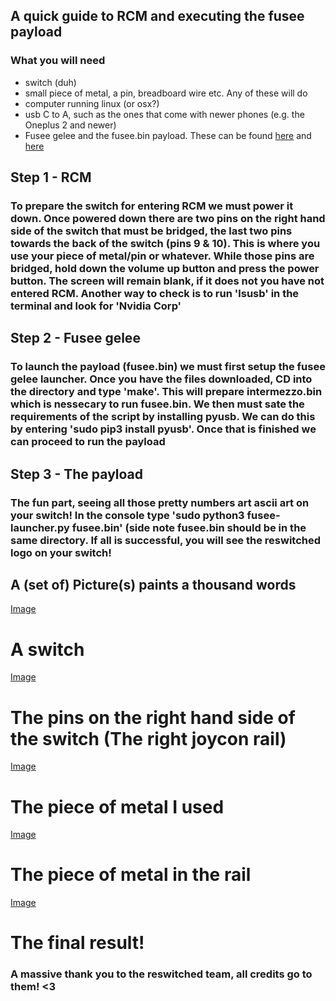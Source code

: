 ## A quick guide to RCM and executing the fusee payload

### What you will need

- switch (duh)
- small piece of metal, a pin, breadboard wire etc. Any of these will do
- computer running linux (or osx?) 
- usb C to A, such as the ones that come with newer phones (e.g. the Oneplus 2 and newer)
- Fusee gelee and the fusee.bin payload. These can be found [here](http://www.memecpy.com) and [here](https://t.co/d5nCLNa7E5)

## Step 1 - RCM

### To prepare the switch for entering RCM we must power it down. Once powered down there are two pins on the right hand side of the switch that must be bridged, the last two pins towards the back of the switch (pins 9 & 10). This is where you use your piece of metal/pin or whatever. While those pins are bridged, hold down the volume up button and press the power button. The screen will remain blank, if it does not you have not entered RCM. Another way to check is to run 'lsusb' in the terminal and look for 'Nvidia Corp'

## Step 2 - Fusee gelee

### To launch the payload (fusee.bin) we must first setup the fusee gelee launcher. Once you have the files downloaded, CD into the directory and type 'make'. This will prepare intermezzo.bin which is nessecary to run fusee.bin. We then must sate the requirements of the script by installing pyusb. We can do this by entering 'sudo pip3 install pyusb'. Once that is finished we can proceed to run the payload

## Step 3 - The payload
### The fun part, seeing all those pretty numbers art ascii art on your switch! In the console type 'sudo python3 fusee-launcher.py fusee.bin' (side note fusee.bin should be in the same directory. If all is successful, you will see the reswitched logo on your switch!

## A (set of) Picture(s) paints a thousand words
[Image](https://imgur.com/a/lwrVnha)
# A switch

[Image](https://imgur.com/a/RATVhET)
# The pins on the right hand side of the switch (The right joycon rail)

[Image](https://imgur.com/a/bgZXGM7)
# The piece of metal I used

[Image](https://imgur.com/a/ry9tA3T)
# The piece of metal in the rail

[Image](https://imgur.com/a/auEKlQs)
# The final result!

### A massive thank you to the reswitched team, all credits go to them! <3 
